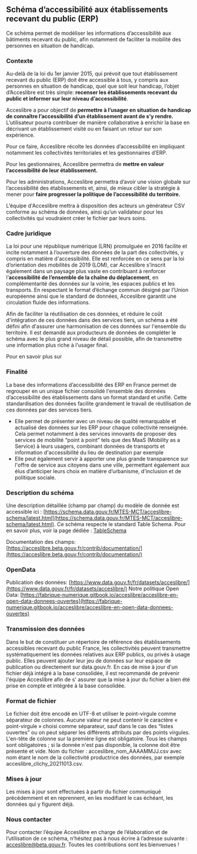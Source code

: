 ## Schéma d’accessibilité aux établissements recevant du public (ERP)

Ce schéma permet de modéliser les informations d’accessibilité aux bâtiments recevant du public, afin notamment de
faciliter la mobilité des personnes en situation de handicap.

### Contexte

Au-delà de la loi du 1er janvier 2015, qui prévoit que tout établissement recevant du public (ERP) doit être accessible
à tous, y compris aux personnes en situation de handicap, quel que soit leur handicap, l’objet d’Acceslibre est très
simple: **recenser les établissements recevant du public et informer sur leur niveau d’accessibilité**.

Acceslibre a pour objectif de **permettre à l’usager en situation de handicap de connaître l’accessibilité d’un
établissement avant de s’y rendre.** L’utilisateur pourra contribuer de manière collaborative à enrichir la base en
décrivant un établissement visité ou en faisant un retour sur son expérience.

Pour ce faire, Acceslibre récolte les données d’accessibilité en impliquant notamment les collectivités territoriales et
les gestionnaires d’ERP.

Pour les gestionnaires, Acceslibre permettra de **mettre en valeur l’accessibilité de leur établissement.**

Pour les administrations, Acceslibre permettra d’avoir une vision globale sur l’accessibilité des établissements et,
ainsi, de mieux cibler la stratégie à mener pour **faire progresser la politique de l’accessibilité du territoire.**

L’équipe d'Acceslibre mettra à disposition des acteurs un générateur CSV conforme au schéma de données, ainsi
qu’un validateur pour les collectivités qui voudraient créer le fichier par leurs soins.

### Cadre juridique

La loi pour une république numérique (LRN) promulguée en 2016 facilite et incite notamment à l’ouverture des données de
la part des collectivités, y compris en matière d'accessibilité. Elle est renforcée en ce sens par la loi d’orientation
des mobilités de 2019 (LOM), car Acceslibre s’inscrit également dans un paysage plus vaste en contribuant à renforcer
l’**accessibilité de l’ensemble de la chaîne du déplacement**, en complémentarité des données sur la voirie, les espaces
publics et les transports. En respectant le format d’échange commun désigné par l’Union européenne ainsi que le standard
de données, Acceslibre garantit une circulation fluide des informations.

Afin de faciliter la réutilisation de ces données, et réduire le coût d'intégration de ces données dans des services
tiers, un schéma a été défini afin d'assurer une harmonisation de ces données sur l'ensemble du territoire. Il est
demandé aux producteurs de données de compléter le schéma avec le plus grand niveau de détail possible, afin de
transmettre une information plus riche à l'usager final.

Pour en savoir plus sur

### Finalité

La base des informations d’accessibilité des ERP en France permet de regrouper en un unique fichier consolidé l'ensemble
des données d’accessibilité des établissements dans un format standard et unifié. Cette standardisation des données
facilite grandement le travail de réutilisation de ces données par des services tiers.

- Elle permet de présenter avec un niveau de qualité remarquable et actualisé des données sur les ERP pour chaque
  collectivité renseignée. Cela permet notamment à des services innovants de proposer des services de mobilité “point à
  point” tels que des MaaS (Mobility as a Service) à leurs usagers, combinant données de transports et information
  d'accessibilité du lieu de destination par exemple
- Elle peut également servir à apporter une plus grande transparence sur l'offre de service aux citoyens dans une ville,
  permettant également aux élus d’anticiper leurs choix en matière d’urbanisme, d'inclusion et de politique sociale.

### Description du schéma

Une description détaillée (champ par champ) du modèle de donnée est accessible ici : [https://schema.data.gouv.fr/MTES-MCT/acceslibre-schema/latest.html](https://schema.data.gouv.fr/MTES-MCT/acceslibre-schema/latest.html). Ce schéma
respecte le standard Table Schema. Pour en savoir plus, voir la page dédiée : [TableSchema](https://specs.frictionlessdata.io/table-schema/)

Documentation des champs: [https://acceslibre.beta.gouv.fr/contrib/documentation/](https://acceslibre.beta.gouv.fr/contrib/documentation/)

### OpenData

Publication des données: [https://www.data.gouv.fr/fr/datasets/acceslibre/](https://www.data.gouv.fr/fr/datasets/acceslibre/)
Notre politique Open Data: [https://fabrique-numerique.gitbook.io/acceslibre/acceslibre-en-open-data-donnees-ouvertes](https://fabrique-numerique.gitbook.io/acceslibre/acceslibre-en-open-data-donnees-ouvertes)

### Transmission des données

Dans le but de constituer un répertoire de référence des établissements accessibles recevant du public France, les
collectivités peuvent transmettre systématiquement les données relatives aux ERP publics, ou privés à usage public.
Elles peuvent ajouter leur jeu de données sur leur espace de publication ou directement sur data.gouv.fr. En cas de mise
à jour d'un fichier déjà intégré à la base consolidée, il est recommandé de prévenir l'équipe Acceslibre afin de s'
assurer que la mise à jour du fichier a bien été prise en compte et intégrée à la base consolidée.

### Format de fichier

Le fichier doit être encodé en UTF-8 et utiliser le point-virgule comme séparateur de colonnes. Aucune valeur ne peut
contenir le caractère « point-virgule » choisi comme séparateur, sauf dans le cas des “listes ouvertes” ou on peut
séparer les différents attributs par des points virgules. L'en-tête de colonne sur la première ligne est obligatoire.
Tous les champs sont obligatoires ; si la donnée n'est pas disponible, la colonne doit être présente et vide. Nom du
fichier : acceslibre_nom_AAAAMMJJ.csv avec nom étant le nom de la collectivité productrice des données, par exemple
acceslibre_clichy_20211013.csv.

### Mises à jour

Les mises à jour sont effectuées à partir du fichier communiqué précédemment et en reprennent, en les modifiant le cas
échéant, les données qui y figurent déjà.

### Nous contacter

Pour contacter l’équipe Acceslibre en charge de l’élaboration et de l’utilisation de ce schéma, n’hésitez pas à nous
écrire à l’adresse suivante : [acceslibre@beta.gouv.fr](mailto:acceslibre@beta.gouv.fr). Toutes les contributions sont
les bienvenues !
